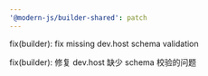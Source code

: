 ```yaml
---
'@modern-js/builder-shared': patch
---
```


fix(builder): fix missing dev.host schema validation

fix(builder): 修复 dev.host 缺少 schema 校验的问题
